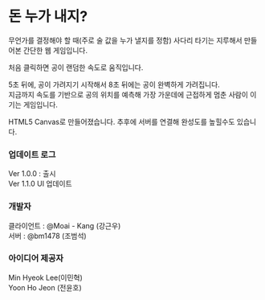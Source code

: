 # 돈 누가 내지?
무언가를 결정해야 할 때(주로 술 값을 누가 낼지를 정함) 사다리 타기는 지루해서 만들어본 간단한 웹 게임입니다.

처음 클릭하면 공이 랜덤한 속도로 움직입니다.

5초 뒤에, 공이 가려지기 시작해서 8초 뒤에는 공이 완벽하게 가려집니다.  
지금까지 속도를 기반으로 공의 위치를 예측해 가장 가운데에 근접하게 멈춘 사람이 이기는 게임입니다.

HTML5 Canvas로 만들어졌습니다. 추후에 서버를 연결해 완성도를 높힐수도 있습니다.

### 업데이트 로그
Ver 1.0.0 : 출시  
Ver 1.1.0 UI 업데이트

### 개발자
클라이언트 : @Moai - Kang (강근우)   
서버 : @bm1478 (조범석)

### 아이디어 제공자
Min Hyeok Lee(이민혁)   
Yoon Ho Jeon (전윤호)


